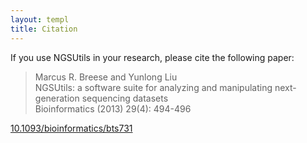 ```yaml
---
layout: templ
title: Citation
---
```


If you use NGSUtils in your research, please cite the following paper:

>Marcus R. Breese and Yunlong Liu<br/>
>NGSUtils: a software suite for analyzing and manipulating next-generation sequencing datasets<br/>
>Bioinformatics (2013) 29(4): 494-496

<a href="http://dx.doi.org/10.1093/bioinformatics/bts731">10.1093/bioinformatics/bts731</a>
